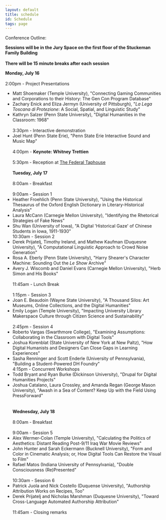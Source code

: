 ```yaml
---
layout: default
title: schedule
id: Schedule
tags: page
---
```


Conference Outline:<br/>

**Sessions will be in the Jury Space on the first floor of the Stuckeman Family Building**
<br/><br/>
**There will be 15 minute breaks after each session**

**Monday, July 16**<br/><br/>
2:00pm - Project Presentations<br/>
- Matt Shoemaker (Temple University), "Connecting Gaming Communities and Corporations to their History: The Gen Con Program Database"<br/>
- Zachary Enick and Eliza Jermyn (University of Pittsburgh), "*La Lega Toscana di Protezione*: A Social, Spatial, and Linguistic Study"<br/>
- Kathryn Salzer (Penn State University), "Digital Humanities in the Classroom: 1968"<br/><br/>
3:30pm - Interactive demonstration
- Joel Hunt (Penn State Erie), "Penn State Erie Interactive Sound and Music Map"<br/><br/>
4:00pm - **Keynote: Whitney Trettien**<br/><br/>
5:30pm - Reception at [The Federal Taphouse](https://www.federaltaphouse.com/state-college-pa/)
<br/><br/>
**Tuesday, July 17**<br/><br/>
8:00am - Breakfast<br/><br/>
9:00am - Session 1<br/>
- Heather Froehlich (Penn State University), "Using the Historical Thesaurus of the Oxford English Dictionary in Literary-Historical Analysis"<br/>
- Laura McCann (Carnegie Mellon University), "Identifying the Rhetorical Strategies of Fake News"<br/>
- Shu Wan (University of Iowa), "A Digital 'Historical Gaze' of Chinese Students in Iowa, 1911-1930"<br/>
10:30am - Session 2<br/>
- Derek Prijatelj, Timothy Ireland, and Mathew Kaufman (Duquesne University), "A Computational Linguistic Approach to Crowd Noise Generation"<br/>
- Rosa A. Eberly (Penn State University), "Harry Shearer's Character Machine: Sounding Out the *Le Show* Archive"<br/>
- Avery J. Wiscomb and Daniel Evans (Carnegie Mellon University), "Herb Simon and His Books"<br/><br/>
11:45am - Lunch Break<br/><br/>
1:15pm - Session 3<br/>
- Joan E. Beaudoin (Wayne State University), "A Thousand Silos: Art Museums, Online Collections, and the Digital Humanities"<br/>
- Emily Logan (Temple University), "Impacting University Library Makerspace Culture through Citizen Science and Sustainability"<br/><br/>
2:45pm - Session 4<br/>
- Roberto Vargas (Swarthmore College), "Examining Assumptions: Collaborating in the Classroom with Digital Tools"<br/>
- Joshua Korenblat (State University of New York at New Paltz), "How Digital Humanists and Designers Can Close Gaps in Learning Experiences"<br/>
- Sasha Renninger and Scott Enderle (University of Pennsylvania), "Building a Student-Powered DH Foundry"<br/>
4:15pm - Concurrent Workshops<br/>
- Todd Bryant and Ryan Burke (Dickinson University), "Drupal for Digital Humanities Projects"<br/>
- Joshua Catalano, Laura Crossley, and Amanda Regan (George Mason University), "Awash in a Sea of Content? Keep Up with the Field Using PressForward"<br/>
<br/><br/>
**Wednesday, July 18**<br/><br/>
8:00am - Breakfast<br/><br/>
9:00am - Session 5<br/>
- Alex Wermer-Colan (Temple University), "Calculating the Politics of Aesthetics: Distant Reading Post-9/11 Iraq War Movie Reviews"<br/>
- John Hunter and Sarah Eckermann (Bucknell University), "Form and Color in Cinematic Analysis; or, How Digital Tools Can Restore the Visual to Film"<br/>
- Rafael Matos (Indiana University of Pennsylvania), "Double Consciousness (Re)Presented"<br/><br/>
10:30am - Session 6<br/>
- Patrick Juola and Nick Costello (Duquense University), "Authorship Attribution Works on Recipes, Too"<br/>
- Derek Prijatelj and Nicholas Marshman (Duquesne University), "Toward Cross-Language Automated Authorship Attribution"<br/><br/>
11:45am - Closing remarks
